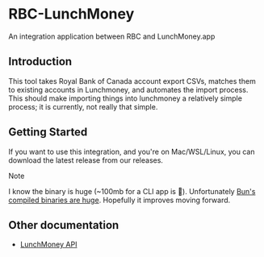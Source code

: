 # RBC-LunchMoney

An integration application between RBC and LunchMoney.app

## Introduction

This tool takes Royal Bank of Canada account export CSVs, matches them to existing accounts in Lunchmoney, and automates the import process. This should make importing things into lunchmoney a relatively simple process; it is currently, not really that simple.

## Getting Started

If you want to use this integration, and you're on Mac/WSL/Linux, you can download the latest release from our releases.

>[!NOTE]
> I know the binary is huge (~100mb for a CLI app is 🤪). Unfortunately [Bun's compiled binaries are huge](https://bun.sh/docs/bundler/executables#minification). Hopefully it improves moving forward.

## Other documentation

- [LunchMoney API](https://lunchmoney.dev/)
